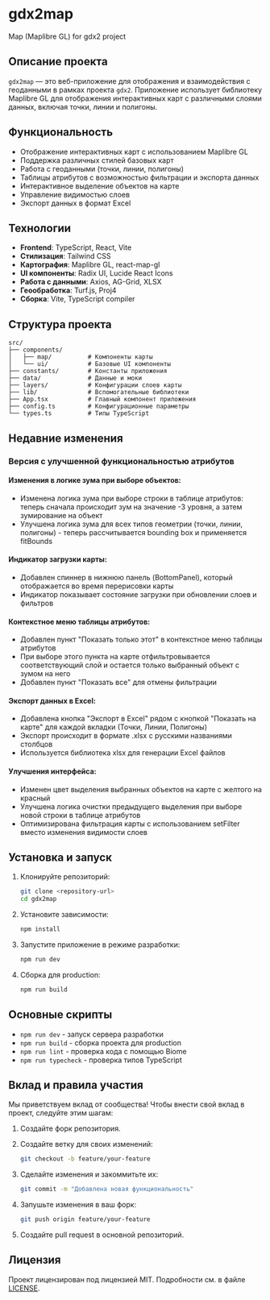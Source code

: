 # gdx2map
Map (Maplibre GL) for gdx2 project

## Описание проекта

`gdx2map` — это веб-приложение для отображения и взаимодействия с геоданными в рамках проекта `gdx2`. Приложение использует библиотеку Maplibre GL для отображения интерактивных карт с различными слоями данных, включая точки, линии и полигоны.

## Функциональность

- Отображение интерактивных карт с использованием Maplibre GL
- Поддержка различных стилей базовых карт
- Работа с геоданными (точки, линии, полигоны)
- Таблицы атрибутов с возможностью фильтрации и экспорта данных
- Интерактивное выделение объектов на карте
- Управление видимостью слоев
- Экспорт данных в формат Excel

## Технологии

- **Frontend**: TypeScript, React, Vite
- **Стилизация**: Tailwind CSS
- **Картография**: Maplibre GL, react-map-gl
- **UI компоненты**: Radix UI, Lucide React Icons
- **Работа с данными**: Axios, AG-Grid, XLSX
- **Геообработка**: Turf.js, Proj4
- **Сборка**: Vite, TypeScript compiler

## Структура проекта

```
src/
├── components/
│   ├── map/          # Компоненты карты
│   └── ui/           # Базовые UI компоненты
├── constants/        # Константы приложения
├── data/             # Данные и моки
├── layers/           # Конфигурации слоев карты
├── lib/              # Вспомогательные библиотеки
├── App.tsx           # Главный компонент приложения
├── config.ts         # Конфигурационные параметры
└── types.ts          # Типы TypeScript
```
## Недавние изменения

### Версия с улучшенной функциональностью атрибутов

#### Изменения в логике зума при выборе объектов:
- Изменена логика зума при выборе строки в таблице атрибутов: теперь сначала происходит зум на значение -3 уровня, а затем зумирование на объект
- Улучшена логика зума для всех типов геометрии (точки, линии, полигоны) - теперь рассчитывается bounding box и применяется fitBounds

#### Индикатор загрузки карты:
- Добавлен спиннер в нижнюю панель (BottomPanel), который отображается во время перерисовки карты
- Индикатор показывает состояние загрузки при обновлении слоев и фильтров

#### Контекстное меню таблицы атрибутов:
- Добавлен пункт "Показать только этот" в контекстное меню таблицы атрибутов
- При выборе этого пункта на карте отфильтровывается соответствующий слой и остается только выбранный объект с зумом на него
- Добавлен пункт "Показать все" для отмены фильтрации

#### Экспорт данных в Excel:
- Добавлена кнопка "Экспорт в Excel" рядом с кнопкой "Показать на карте" для каждой вкладки (Точки, Линии, Полигоны)
- Экспорт происходит в формате .xlsx с русскими названиями столбцов
- Используется библиотека xlsx для генерации Excel файлов

#### Улучшения интерфейса:
- Изменен цвет выделения выбранных объектов на карте с желтого на красный
- Улучшена логика очистки предыдущего выделения при выборе новой строки в таблице атрибутов
- Оптимизирована фильтрация карты с использованием setFilter вместо изменения видимости слоев

## Установка и запуск

1. Клонируйте репозиторий:
   ```bash
   git clone <repository-url>
   cd gdx2map
   ```

2. Установите зависимости:
   ```bash
   npm install
   ```

3. Запустите приложение в режиме разработки:
   ```bash
   npm run dev
   ```

4. Сборка для production:
   ```bash
   npm run build
   ```

## Основные скрипты

- `npm run dev` - запуск сервера разработки
- `npm run build` - сборка проекта для production
- `npm run lint` - проверка кода с помощью Biome
- `npm run typecheck` - проверка типов TypeScript

## Вклад и правила участия

Мы приветствуем вклад от сообщества! Чтобы внести свой вклад в проект, следуйте этим шагам:

1. Создайте форк репозитория.
2. Создайте ветку для своих изменений:
   ```bash
   git checkout -b feature/your-feature
   ```

3. Сделайте изменения и закоммитьте их:
   ```bash
   git commit -m "Добавлена новая функциональность"
   ```

4. Запушьте изменения в ваш форк:
   ```bash
   git push origin feature/your-feature
   ```

5. Создайте pull request в основной репозиторий.

## Лицензия

Проект лицензирован под лицензией MIT. Подробности см. в файле [LICENSE](LICENSE).
